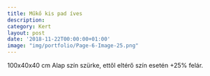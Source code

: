 ```yaml
---
title: Műkő kis pad íves
description:
category: Kert
layout: post
date: '2018-11-22T00:00:00+01:00'
image: "img/portfolio/Page-6-Image-25.png"
---
```

100x40x40 cm
Alap szín szürke, ettől
eltérő szín esetén
+25% felár.
